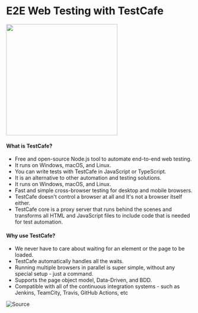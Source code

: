 # E2E Web Testing with TestCafe

<img src="https://testautomationu.applitools.com/course55.svg" width="300" />

#### What is TestCafe?
- Free and open-source Node.js tool to automate end-to-end web testing.
- It runs on Windows, macOS, and Linux.
- You can write tests with TestCafe in JavaScript or TypeScript.
- It is an alternative to other automation and testing solutions.
- It runs on Windows, macOS, and Linux.
- Fast and simple cross-browser testing for desktop and mobile browsers.
- TestCafe doesn't control a browser at all and  It's not a browser itself either.
- TestCafe core is a proxy server that runs behind the scenes and transforms all HTML and JavaScript files to include code that is needed for test automation.
  
#### Why use TestCafe?
- We never have to care about waiting for an element or the page to be loaded.
- TestCafe automatically handles all the waits.
- Running multiple browsers in parallel is super simple, without any special setup - just a command.
- Supports the page object model, Data-Driven, and BDD.
- Compatible with all of the continuous integration systems - such as Jenkins, TeamCity, Travis, GitHub Actions, etc


![Source](https://testautomationu.applitools.com/testcafe-tutorial/)
   
